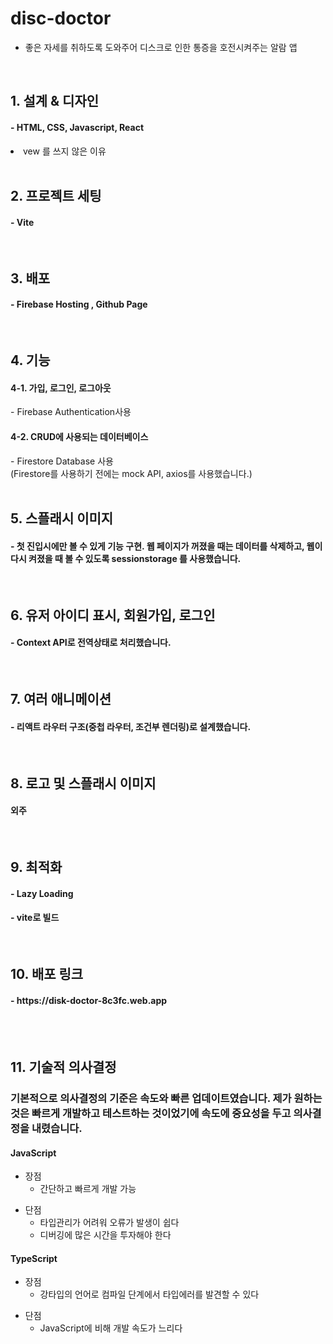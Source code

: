 
  <!-- <img src="https://user-images.githubusercontent.com/117638456/253851018-d8aa8a49-3824-46c9-a2fa-05d1a460e52c.png" width="200" height="400"/> -->

<h1> disc-doctor </h1>

- 좋은 자세를 취하도록 도와주어 디스크로 인한 통증을 호전시켜주는 알람 앱

<br/>

<h2> 1. 설계 & 디자인  </h2>
<h4> - HTML, CSS, Javascript, React </h4>

<li> vew 를 쓰지 않은 이유 </li> 
<br/>


<h2> 2. 프로젝트 세팅  </h2> 
<h4> - Vite </h4> 
<br/>


<h2> 3. 배포  </h2>
<h4> - Firebase Hosting , Github Page </h4> 
<br/>


<h2> 4. 기능  </h2> 
<h4> 4-1. 가입, 로그인, 로그아웃  </h4> 
   - Firebase Authentication사용
<br/>

<h4> 4-2. CRUD에 사용되는 데이터베이스  </h4>    
    - Firestore Database 사용<br/>
      (Firestore를 사용하기 전에는 mock API, axios를 사용했습니다.) <br/><br/>
      
      

      
<h2> 5. 스플래시 이미지  </h2> 
<h4> -  첫 진입시에만 볼 수 있게 기능 구현.  웹 페이지가 꺼졌을 때는 데이터를 삭제하고, 웹이 다시 켜졌을 때 볼 수 있도록 sessionstorage 를 사용했습니다. </h4> 
<br/>


<h2> 6. 유저 아이디 표시, 회원가입, 로그인  </h2> 
<h4> - Context API로 전역상태로 처리했습니다. </h4> 
<br/>

<h2> 7. 여러 애니메이션  </h2> 
<h4>  - 리액트 라우터 구조(중첩 라우터, 조건부 렌더링)로 설계했습니다. </h4> 
<br/>

<h2> 8. 로고 및 스플래시 이미지  </h2> 
<h4>  외주 </h4> 
<br/>


<h2> 9. 최적화  </h2> 
<h4>   - Lazy Loading </h4> 
<h4>   - vite로 빌드  </h4> 
<br/>


 <h2> 10. 배포 링크  </h2> 
 <h4>   - https://disk-doctor-8c3fc.web.app </h4> 
   


<br/><br/>

  <h2> 11. 기술적 의사결정  </h2> 

  <h3> 기본적으로 의사결정의 기준은 속도와 빠른 업데이트였습니다. 제가 원하는것은 빠르게 개발하고 테스트하는 것이었기에 속도에 중요성을 두고 의사결정을 내렸습니다.  </h3> 
  
 <h4>  JavaScript </h4> 
<ul>
   <li> 장점
   <ul>  
     <li> 간단하고 빠르게 개발 가능</li>
   </ul>  
</li>
</ul>  

<ul>
   <li> 단점
   <ul>  
     <li> 타입관리가 어려워 오류가 발생이 쉽다</li>
     <li> 디버깅에 많은 시간을 투자해야 한다</li>
   </ul>  
</li>
</ul>  

 <h4>  TypeScript </h4> 
<ul>
   <li> 장점
   <ul>  
     <li> 강타입의 언어로 컴파일 단계에서 타입에러를 발견할 수 있다</li>
   </ul>  
</li>
</ul>  

<ul>
   <li> 단점
   <ul>  
     <li> JavaScript에 비해 개발 속도가 느리다</li>     
   </ul>  
</li>
</ul>  





<br>
 <!-- 1. node.js
 2. npm create vite 
 3. npm i react-router-dom 
 4. npm install react-icons -->
